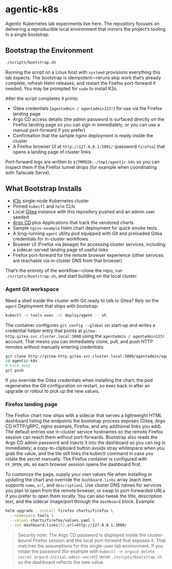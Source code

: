 # agentic-k8s

Agentic Kubernetes lab experiments live here. The repository focuses on delivering a reproducible local environment that mirrors the project’s tooling in a single bootstrap.

## Bootstrap the Environment

```bash
./scripts/bootstrap.sh
```

Running the script on a Linux host with `systemd` provisions everything this lab expects. The bootstrap is idempotent—reruns skip work that’s already complete, refresh Helm releases, and restart the Firefox port-forward if needed. You may be prompted for `sudo` to install K3s.

After the script completes it prints:
- Gitea credentials (`agentadmin / agentadmin123!`) for use via the Firefox landing page
- Argo CD access details (the admin password is surfaced directly on the Firefox landing page so you can sign in immediately, or you can use a manual port-forward if you prefer)
- Confirmation that the sample nginx deployment is ready inside the cluster
- A Firefox browser UI at `http://127.0.0.1:5801/` (password `firefox`) that opens a landing page of cluster links

Port-forward logs are written to `${TMPDIR:-/tmp}/agentic-k8s` so you can inspect them if the Firefox tunnel drops (for example when coordinating with Tailscale Serve).

## What Bootstrap Installs

- [K3s](https://k3s.io/) single-node Kubernetes cluster
- Pinned `kubectl` and `helm` CLIs
- Local [Gitea](https://gitea.com/) instance with this repository pushed and an admin user seeded
- [Argo CD](https://argo-cd.readthedocs.io/) plus Applications that track the vendored charts
- Sample `nginx-example` Helm chart deployment for quick smoke tests
- A long-running `agent` utility pod equipped with Git and preloaded Gitea credentials for in-cluster workflows
- Browser UI (Firefox via jlesage) for accessing cluster services, including a sidecar-served landing page of useful links
- Firefox port-forward for the remote browser experience (other services are reachable via in-cluster DNS from that browser)

That’s the entirety of the workflow—clone the repo, run `./scripts/bootstrap.sh`, and start building on the local cluster.

### Agent Git workspace

Need a shell inside the cluster with Git ready to talk to Gitea? Rely on the `agent` Deployment that ships with bootstrap:

```bash
kubectl -n tools exec -it deploy/agent -- sh
```

The container configures `git config --global` on start-up and writes a credential helper entry that points at `gitea-http.gitea.svc.cluster.local:3000` using the `agentadmin / agentadmin123!` account. That means you can immediately clone, pull, and push HTTP remotes without manually entering credentials:

```bash
git clone http://gitea-http.gitea.svc.cluster.local:3000/agentadmin/agentic-k8s.git
cd agentic-k8s
# hack away
git push
```

If you override the Gitea credentials when installing the chart, the pod regenerates the Git configuration on restart, so exec back in after an upgrade or rollout to pick up the new values.

### Firefox landing page

The Firefox chart now ships with a sidecar that serves a lightweight HTML dashboard listing the endpoints the bootstrap process exposes (Gitea, Argo CD HTTP/gRPC, nginx example, Firefox, and any additional links you add). The default entries use in-cluster service hostnames so the remote Firefox session can reach them without port-forwards. Bootstrap also reads the Argo CD admin password and injects it into the dashboard so you can log in immediately; a copy-to-clipboard button avoids stray whitespace when you grab the value, and the tile still links the kubectl command in case you rotate the secret manually. The Firefox container is configured with `FF_OPEN_URL` so each browser session opens the dashboard first.

To customize the page, supply your own values file when installing or updating the chart and override the `dashboard.links` array (each item supports `name`, `url`, and `description`). Use cluster DNS names for services you plan to open from the remote browser, or swap to port-forwarded URLs if you prefer to open them locally. You can also tweak the title, description text, and the sidecar image/port through the `dashboard` block. Example:

```bash
helm upgrade --install firefox charts/firefox \
  --namespace tools \
  --values charts/firefox/values.yaml \
  --set dashboard.links[0].url=http://127.0.0.1:3000/
```

> Security note: The Argo CD password is displayed inside the cluster-bound Firefox session and the local port-forward that exposes it. That matches the assumptions for this single-user lab environment. If you rotate the password (for example with `kubectl -n argocd delete secret argocd-initial-admin-secret`) rerun `./scripts/bootstrap.sh` so the dashboard reflects the new value.
